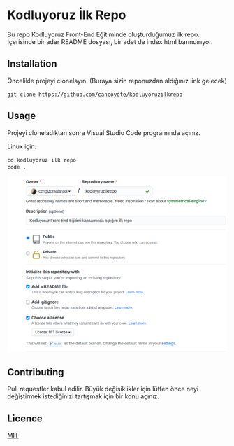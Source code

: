 # Kodluyoruz İlk Repo

Bu repo Kodluyoruz Front-End Eğitiminde oluşturduğumuz ilk repo. İçerisinde bir ader README dosyası, bir adet de index.html barındırıyor.

## Installation

Öncelikle projeyi clonelayın. (Buraya sizin reponuzdan aldığınız link gelecek)

    git clone https://github.com/cancoyote/kodluyoruzilkrepo

## Usage

Projeyi cloneladıktan sonra Visual Studio Code programında açınız.

Linux için:

    cd kodluyoruz ilk repo
    code .

![Projeden bir resim](https://raw.githubusercontent.com/Kodluyoruz/taskforce/main/git/odev1/figures/github.png)

## Contributing

Pull requestler kabul edilir. Büyük değişiklikler için lütfen önce neyi değiştirmek istediğinizi tartışmak için bir konu açınız.

## Licence

[MIT]([https://www.mit.org](https://opensource.org/license/mit/)https://opensource.org/license/mit/)
